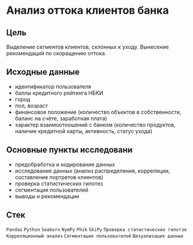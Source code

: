 # Анализ оттока клиентов банка

## Цель
Выделение сегментов клиентов, склонных к уходу. Вынесение рекомендаций по скоращению оттока.

## Исходные данные
- идентификатор пользователя
- баллы кредитного рейтинга НБКИ
- город
- пол, возраст
- финансовое положение (количество объектов в собственности, баланс на счёте, заработная плата)
- характер взаимоотношений с банком (количество продуктов, наличие кредитной карты, активность, статус ухода)

## Основные пункты исследовани
- предобработка и кодирование данных
- исследование данных (анализ распределения, корреляции, составление портретов клиентов)
- проверка статистических гипотез
- сегментация пользователей
- выводы и рекомендации

## Стек
`Pandas`  `Python`  `Seaborn` `NymPy` `Phik` `SkiPy` `Проверка статистических гипотзе` `Корреляционный анализ` `Сегментация пользователей` `Визуализация данных`
  
